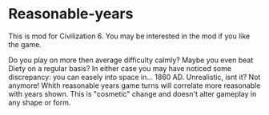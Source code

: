 # Reasonable-years
This is mod for Civilization 6. You may be interested in the mod if you like the game.

Do you play on more then average difficulty calmly?
Maybe you even beat Diety on a regular basis?
In either case you may have noticed some discrepancy: you can easely into space in... 1860 AD.
Unrealistic, isnt it? Not anymore! Whith reasonable years game turns will correlate more reasonable with years shown.
This is "cosmetic" change and doesn't alter gameplay in any shape or form.
